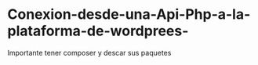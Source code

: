 # Conexion-desde-una-Api-Php-a-la-plataforma-de-wordprees-

Importante tener composer y descar sus paquetes 
